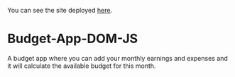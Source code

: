 You can see the site deployed [here](https://cocky-kalam-0db3a2.netlify.com/).

# Budget-App-DOM-JS
  
   A budget app where you can add your monthly earnings and expenses and it will calculate the available budget for this month.
